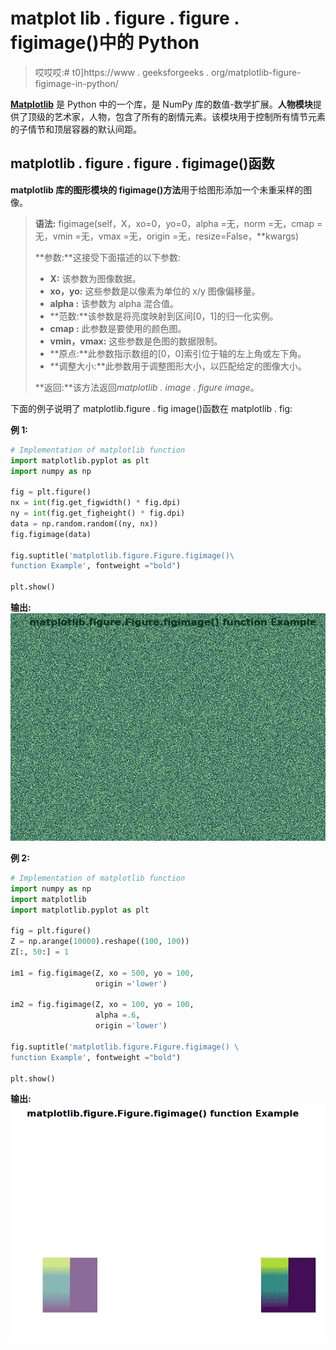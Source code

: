 # matplot lib . figure . figure . figimage()中的 Python

> 哎哎哎:# t0]https://www . geeksforgeeks . org/matplotlib-figure-figimage-in-python/

**[Matplotlib](https://www.geeksforgeeks.org/python-introduction-matplotlib/)** 是 Python 中的一个库，是 NumPy 库的数值-数学扩展。**人物模块**提供了顶级的艺术家，人物，包含了所有的剧情元素。该模块用于控制所有情节元素的子情节和顶层容器的默认间距。

## matplotlib . figure . figure . figimage()函数

**matplotlib 库的图形模块的 figimage()方法**用于给图形添加一个未重采样的图像。

> **语法:** figimage(self，X，xo=0，yo=0，alpha =无，norm =无，cmap =无，vmin =无，vmax =无，origin =无，resize=False，**kwargs)
> 
> **参数:**这接受下面描述的以下参数:
> 
> *   **X:** 该参数为图像数据。
> *   **xo，yo:** 这些参数是以像素为单位的 x/y 图像偏移量。
> *   **alpha :** 该参数为 alpha 混合值。
> *   **范数:**该参数是将亮度映射到区间[0，1]的归一化实例。
> *   **cmap :** 此参数是要使用的颜色图。
> *   **vmin，vmax:** 这些参数是色图的数据限制。
> *   **原点:**此参数指示数组的[0，0]索引位于轴的左上角或左下角。
> *   **调整大小:**此参数用于调整图形大小，以匹配给定的图像大小。
> 
> **返回:**该方法返回*matplotlib . image . figure image*。

下面的例子说明了 matplotlib.figure . fig image()函数在 matplotlib . fig:

**例 1:**

```py
# Implementation of matplotlib function 
import matplotlib.pyplot as plt
import numpy as np

fig = plt.figure()
nx = int(fig.get_figwidth() * fig.dpi)
ny = int(fig.get_figheight() * fig.dpi)
data = np.random.random((ny, nx))
fig.figimage(data)

fig.suptitle('matplotlib.figure.Figure.figimage()\
function Example', fontweight ="bold") 

plt.show()
```

**输出:**
![](img/64acbbd00ef0f42fd6181ff5a0e5549d.png)

**例 2:**

```py
# Implementation of matplotlib function 
import numpy as np
import matplotlib
import matplotlib.pyplot as plt

fig = plt.figure()
Z = np.arange(10000).reshape((100, 100))
Z[:, 50:] = 1

im1 = fig.figimage(Z, xo = 500, yo = 100,
                   origin ='lower')

im2 = fig.figimage(Z, xo = 100, yo = 100,
                   alpha =.6,
                   origin ='lower')

fig.suptitle('matplotlib.figure.Figure.figimage() \
function Example', fontweight ="bold") 

plt.show()
```

**输出:**
![](img/7508fa6e2de5ee6487c490841c967fa2.png)